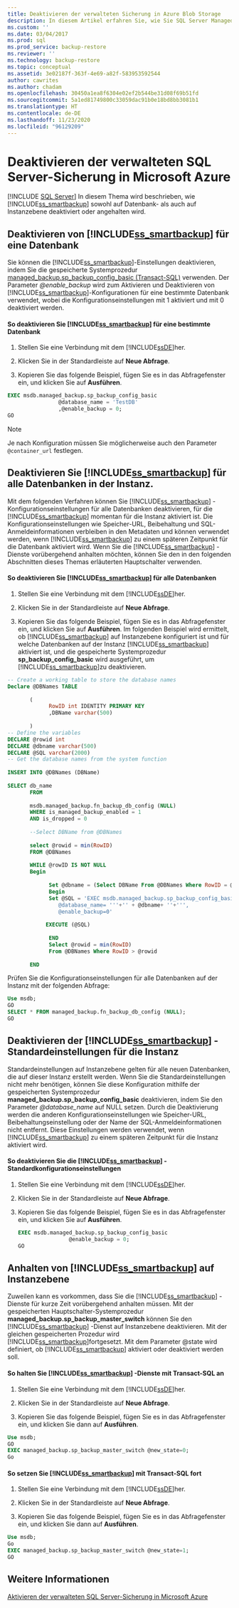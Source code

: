 ```yaml
---
title: Deaktivieren der verwalteten Sicherung in Azure Blob Storage
description: In diesem Artikel erfahren Sie, wie Sie SQL Server Managed Backup to Microsoft Azure mithilfe von Transact-SQL sowohl auf Datenbank- als auch auf Instanzebene deaktivieren oder pausieren.
ms.custom: ''
ms.date: 03/04/2017
ms.prod: sql
ms.prod_service: backup-restore
ms.reviewer: ''
ms.technology: backup-restore
ms.topic: conceptual
ms.assetid: 3e02187f-363f-4e69-a82f-583953592544
author: cawrites
ms.author: chadam
ms.openlocfilehash: 30450a1ea8f6304e02ef2b544be31d08f69b51fd
ms.sourcegitcommit: 5a1ed81749800c33059dac91b0e18bd8bb3081b1
ms.translationtype: HT
ms.contentlocale: de-DE
ms.lasthandoff: 11/23/2020
ms.locfileid: "96129209"
---
```

# <a name="disable-sql-server-managed-backup-to-microsoft-azure"></a>Deaktivieren der verwalteten SQL Server-Sicherung in Microsoft Azure
 [!INCLUDE [SQL Server](../../includes/applies-to-version/sqlserver.md)]
  In diesem Thema wird beschrieben, wie [!INCLUDE[ss_smartbackup](../../includes/ss-smartbackup-md.md)] sowohl auf Datenbank- als auch auf Instanzebene deaktiviert oder angehalten wird.  
  
##  <a name="disable-ss_smartbackup-for-a-database"></a><a name="DatabaseDisable"></a> Deaktivieren von [!INCLUDE[ss_smartbackup](../../includes/ss-smartbackup-md.md)] für eine Datenbank  
 Sie können die [!INCLUDE[ss_smartbackup](../../includes/ss-smartbackup-md.md)]-Einstellungen deaktivieren, indem Sie die gespeicherte Systemprozedur [managed_backup.sp_backup_config_basic (Transact-SQL)](../../relational-databases/system-stored-procedures/managed-backup-sp-backup-config-basic-transact-sql.md) verwenden. Der Parameter *\@enable_backup* wird zum Aktivieren und Deaktivieren von [!INCLUDE[ss_smartbackup](../../includes/ss-smartbackup-md.md)]-Konfigurationen für eine bestimmte Datenbank verwendet, wobei die Konfigurationseinstellungen mit 1 aktiviert und mit 0 deaktiviert werden.  
  
#### <a name="to-disable-ss_smartbackup-for-a-specific-database"></a>So deaktivieren Sie [!INCLUDE[ss_smartbackup](../../includes/ss-smartbackup-md.md)] für eine bestimmte Datenbank  
  
1.  Stellen Sie eine Verbindung mit dem [!INCLUDE[ssDE](../../includes/ssde-md.md)]her.  
  
2.  Klicken Sie in der Standardleiste auf **Neue Abfrage**.  
  
3.  Kopieren Sie das folgende Beispiel, fügen Sie es in das Abfragefenster ein, und klicken Sie auf **Ausführen**.  
  
```sql
EXEC msdb.managed_backup.sp_backup_config_basic  
                @database_name = 'TestDB'   
                ,@enable_backup = 0;  
GO
```

> [!NOTE]
> Je nach Konfiguration müssen Sie möglicherweise auch den Parameter `@container_url` festlegen.
  
##  <a name="disable-ss_smartbackup-for-all-the-databases-on-the-instance"></a><a name="DatabaseAllDisable"></a> Deaktivieren Sie [!INCLUDE[ss_smartbackup](../../includes/ss-smartbackup-md.md)] für alle Datenbanken in der Instanz.  
 Mit dem folgenden Verfahren können Sie [!INCLUDE[ss_smartbackup](../../includes/ss-smartbackup-md.md)] -Konfigurationseinstellungen für alle Datenbanken deaktivieren, für die [!INCLUDE[ss_smartbackup](../../includes/ss-smartbackup-md.md)] momentan für die Instanz aktiviert ist.  Die Konfigurationseinstellungen wie Speicher-URL, Beibehaltung und SQL-Anmeldeinformationen verbleiben in den Metadaten und können verwendet werden, wenn [!INCLUDE[ss_smartbackup](../../includes/ss-smartbackup-md.md)] zu einem späteren Zeitpunkt für die Datenbank aktiviert wird. Wenn Sie die [!INCLUDE[ss_smartbackup](../../includes/ss-smartbackup-md.md)] -Dienste vorübergehend anhalten möchten, können Sie den in den folgenden Abschnitten dieses Themas erläuterten Hauptschalter verwenden.  
  
#### <a name="to-disable-ss_smartbackup-for-all-the-databases"></a>So deaktivieren Sie [!INCLUDE[ss_smartbackup](../../includes/ss-smartbackup-md.md)] für alle Datenbanken  
  
1.  Stellen Sie eine Verbindung mit dem [!INCLUDE[ssDE](../../includes/ssde-md.md)]her.  
  
2.  Klicken Sie in der Standardleiste auf **Neue Abfrage**.  
  
3.  Kopieren Sie das folgende Beispiel, fügen Sie es in das Abfragefenster ein, und klicken Sie auf **Ausführen**. Im folgenden Beispiel wird ermittelt, ob [!INCLUDE[ss_smartbackup](../../includes/ss-smartbackup-md.md)] auf Instanzebene konfiguriert ist und für welche Datenbanken auf der Instanz [!INCLUDE[ss_smartbackup](../../includes/ss-smartbackup-md.md)] aktiviert ist, und die gespeicherte Systemprozedur **sp_backup_config_basic** wird ausgeführt, um [!INCLUDE[ss_smartbackup](../../includes/ss-smartbackup-md.md)]zu deaktivieren.  
  
```sql
-- Create a working table to store the database names  
Declare @DBNames TABLE  
  
       (  
             RowID int IDENTITY PRIMARY KEY  
             ,DBName varchar(500)  
  
       )  
-- Define the variables  
DECLARE @rowid int  
DECLARE @dbname varchar(500)  
DECLARE @SQL varchar(2000)  
-- Get the database names from the system function  
  
INSERT INTO @DBNames (DBName)  
  
SELECT db_name  
       FROM   
  
       msdb.managed_backup.fn_backup_db_config (NULL)  
       WHERE is_managed_backup_enabled = 1 
       AND is_dropped = 0
  
       --Select DBName from @DBNames  
  
       select @rowid = min(RowID)  
       FROM @DBNames  
  
       WHILE @rowID IS NOT NULL  
       Begin  
  
             Set @dbname = (Select DBName From @DBNames Where RowID = @rowid)  
             Begin  
             Set @SQL = 'EXEC msdb.managed_backup.sp_backup_config_basic    
                @database_name= '''+'' + @dbname+ ''+''',   
                @enable_backup=0'  
  
            EXECUTE (@SQL)  
  
             END  
             Select @rowid = min(RowID)  
             From @DBNames Where RowID > @rowid  
  
       END  
```  
  
 Prüfen Sie die Konfigurationseinstellungen für alle Datenbanken auf der Instanz mit der folgenden Abfrage:  
  
```sql
Use msdb;  
GO  
SELECT * FROM managed_backup.fn_backup_db_config (NULL);  
GO  
```  
  
##  <a name="disable-default-ss_smartbackup-settings-for-the-instance"></a><a name="InstanceDisable"></a> Deaktivieren der [!INCLUDE[ss_smartbackup](../../includes/ss-smartbackup-md.md)] -Standardeinstellungen für die Instanz  
 Standardeinstellungen auf Instanzebene gelten für alle neuen Datenbanken, die auf dieser Instanz erstellt werden.  Wenn Sie die Standardeinstellungen nicht mehr benötigen, können Sie diese Konfiguration mithilfe der gespeicherten Systemprozedur **managed_backup.sp_backup_config_basic** deaktivieren, indem Sie den Parameter *\@database_name* auf NULL setzen. Durch die Deaktivierung werden die anderen Konfigurationseinstellungen wie Speicher-URL, Beibehaltungseinstellung oder der Name der SQL-Anmeldeinformationen nicht entfernt. Diese Einstellungen werden verwendet, wenn [!INCLUDE[ss_smartbackup](../../includes/ss-smartbackup-md.md)] zu einem späteren Zeitpunkt für die Instanz aktiviert wird.  
  
#### <a name="to-disable-ss_smartbackup-default-configuration-settings"></a>So deaktivieren Sie die [!INCLUDE[ss_smartbackup](../../includes/ss-smartbackup-md.md)] -Standardkonfigurationseinstellungen  
  
1.  Stellen Sie eine Verbindung mit dem [!INCLUDE[ssDE](../../includes/ssde-md.md)]her.  
  
2.  Klicken Sie in der Standardleiste auf **Neue Abfrage**.  
  
3.  Kopieren Sie das folgende Beispiel, fügen Sie es in das Abfragefenster ein, und klicken Sie auf **Ausführen**.  
  
    ```sql
    EXEC msdb.managed_backup.sp_backup_config_basic  
                    @enable_backup = 0;  
    GO
    ```  
  
##  <a name="pause-ss_smartbackup-at-the-instance-level"></a><a name="InstancePause"></a> Anhalten von [!INCLUDE[ss_smartbackup](../../includes/ss-smartbackup-md.md)] auf Instanzebene  
 Zuweilen kann es vorkommen, dass Sie die [!INCLUDE[ss_smartbackup](../../includes/ss-smartbackup-md.md)] -Dienste für kurze Zeit vorübergehend anhalten müssen.  Mit der gespeicherten Hauptschalter-Systemprozedur **managed_backup.sp_backup_master_switch** können Sie den [!INCLUDE[ss_smartbackup](../../includes/ss-smartbackup-md.md)] -Dienst auf Instanzebene deaktivieren.  Mit der gleichen gespeicherten Prozedur wird [!INCLUDE[ss_smartbackup](../../includes/ss-smartbackup-md.md)]fortgesetzt. Mit dem Parameter \@state wird definiert, ob [!INCLUDE[ss_smartbackup](../../includes/ss-smartbackup-md.md)] aktiviert oder deaktiviert werden soll.  
  
#### <a name="to-pause-ss_smartbackup-services-using-transact-sql"></a>So halten Sie [!INCLUDE[ss_smartbackup](../../includes/ss-smartbackup-md.md)] -Dienste mit Transact-SQL an  
  
1.  Stellen Sie eine Verbindung mit dem [!INCLUDE[ssDE](../../includes/ssde-md.md)]her.  
  
2.  Klicken Sie in der Standardleiste auf **Neue Abfrage**.  
  
3.  Kopieren Sie das folgende Beispiel, fügen Sie es in das Abfragefenster ein, und klicken Sie dann auf **Ausführen**.  
  
```sql
Use msdb;  
GO  
EXEC managed_backup.sp_backup_master_switch @new_state=0;  
Go
```  
  
#### <a name="to-resume-ss_smartbackup-using-transact-sql"></a>So setzen Sie [!INCLUDE[ss_smartbackup](../../includes/ss-smartbackup-md.md)] mit Transact-SQL fort  
  
1.  Stellen Sie eine Verbindung mit dem [!INCLUDE[ssDE](../../includes/ssde-md.md)]her.  
  
2.  Klicken Sie in der Standardleiste auf **Neue Abfrage**.  
  
3.  Kopieren Sie das folgende Beispiel, fügen Sie es in das Abfragefenster ein, und klicken Sie dann auf **Ausführen**.  
  
```sql
Use msdb;  
Go  
EXEC managed_backup.sp_backup_master_switch @new_state=1;  
GO  
```  
  
## <a name="see-also"></a>Weitere Informationen  
 [Aktivieren der verwalteten SQL Server-Sicherung in Microsoft Azure](../../relational-databases/backup-restore/enable-sql-server-managed-backup-to-microsoft-azure.md)  
  
  
